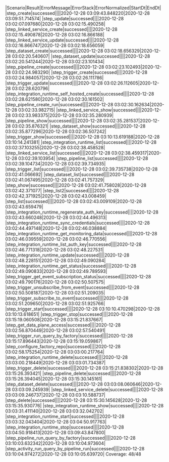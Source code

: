 |Scenario|Result|ErrorMessage|ErrorStack|ErrorNormalized|StartDt|EndDt|
|step_create|successed||||2020-12-28 03:09:43.848220|2020-12-28 03:09:51.714574|
|step_update|successed||||2020-12-28 03:02:07.097680|2020-12-28 03:02:15.490258|
|step_linked_service_create|successed||||2020-12-28 03:02:15.490878|2020-12-28 03:02:16.866188|
|step_linked_service_update|successed||||2020-12-28 03:02:16.866747|2020-12-28 03:02:18.656059|
|step_dataset_create|successed||||2020-12-28 03:02:18.656329|2020-12-28 03:02:20.540607|
|step_dataset_update|successed||||2020-12-28 03:02:20.541244|2020-12-28 03:02:23.101434|
|step_pipeline_create|successed||||2020-12-28 03:02:23.102493|2020-12-28 03:02:24.983290|
|step_trigger_create|successed||||2020-12-28 03:02:24.984057|2020-12-28 03:02:26.111786|
|step_trigger_update|successed||||2020-12-28 03:02:26.112605|2020-12-28 03:02:28.620796|
|step_integration_runtime_self_hosted_create|successed||||2020-12-28 03:02:28.621580|2020-12-28 03:02:30.161502|
|step_pipeline_create_run|successed||||2020-12-28 03:02:30.162634|2020-12-28 03:02:33.982715|
|step_linked_service_show|successed||||2020-12-28 03:02:33.983375|2020-12-28 03:02:35.280939|
|step_pipeline_show|successed||||2020-12-28 03:02:35.281537|2020-12-28 03:02:35.876321|
|step_dataset_show|successed||||2020-12-28 03:02:35.877296|2020-12-28 03:02:36.507242|
|step_trigger_show|successed||||2020-12-28 03:10:13.619188|2020-12-28 03:10:14.241381|
|step_integration_runtime_list|successed||||2020-12-28 03:02:37.103255|2020-12-28 03:02:38.458528|
|step_linked_service_list|successed||||2020-12-28 03:02:38.459317|2020-12-28 03:02:39.103954|
|step_pipeline_list|successed||||2020-12-28 03:02:39.104734|2020-12-28 03:02:39.734935|
|step_trigger_list|successed||||2020-12-28 03:02:39.735738|2020-12-28 03:02:41.066692|
|step_dataset_list|successed||||2020-12-28 03:02:41.067495|2020-12-28 03:02:41.757329|
|step_show|successed||||2020-12-28 03:02:41.758028|2020-12-28 03:02:42.371077|
|step_list2|successed||||2020-12-28 03:02:42.371925|2020-12-28 03:02:43.008459|
|step_list|successed||||2020-12-28 03:02:43.009109|2020-12-28 03:02:43.659479|
|step_integration_runtime_regenerate_auth_key|successed||||2020-12-28 03:02:43.660248|2020-12-28 03:02:44.496313|
|step_integration_runtime_sync_credentials|successed||||2020-12-28 03:02:44.497148|2020-12-28 03:02:46.038884|
|step_integration_runtime_get_monitoring_data|successed||||2020-12-28 03:02:46.039559|2020-12-28 03:02:46.770556|
|step_integration_runtime_list_auth_key|successed||||2020-12-28 03:02:46.771318|2020-12-28 03:02:48.227531|
|step_integration_runtime_update|successed||||2020-12-28 03:02:48.228151|2020-12-28 03:02:49.090284|
|step_integration_runtime_get_status|successed||||2020-12-28 03:02:49.090833|2020-12-28 03:02:49.789593|
|step_trigger_get_event_subscription_status|successed||||2020-12-28 03:02:49.790176|2020-12-28 03:02:50.507575|
|step_trigger_unsubscribe_from_event|successed||||2020-12-28 03:02:50.508187|2020-12-28 03:02:51.209035|
|step_trigger_subscribe_to_event|successed||||2020-12-28 03:02:51.209650|2020-12-28 03:02:51.925766|
|step_trigger_start|successed||||2020-12-28 03:10:10.470298|2020-12-28 03:10:13.618651|
|step_trigger_stop|successed||||2020-12-28 03:15:19.060508|2020-12-28 03:15:21.837667|
|step_get_data_plane_access|successed||||2020-12-28 03:02:56.870449|2020-12-28 03:02:57.540491|
|step_trigger_run_query_by_factory|successed||||2020-12-28 03:15:17.896443|2020-12-28 03:15:19.059867|
|step_configure_factory_repo|successed||||2020-12-28 03:02:58.175254|2020-12-28 03:03:00.217764|
|step_integration_runtime_delete|successed||||2020-12-28 03:03:00.218449|2020-12-28 03:03:01.734387|
|step_trigger_delete|successed||||2020-12-28 03:15:21.838302|2020-12-28 03:15:26.393421|
|step_pipeline_delete|successed||||2020-12-28 03:15:26.394045|2020-12-28 03:15:30.145161|
|step_dataset_delete|successed||||2020-12-28 03:03:08.060646|2020-12-28 03:03:09.245939|
|step_linked_service_delete|successed||||2020-12-28 03:03:09.246737|2020-12-28 03:03:10.588737|
|step_delete|successed||||2020-12-28 03:15:30.145628|2020-12-28 03:15:35.930776|
|step_integration_runtime_show|successed||||2020-12-28 03:03:31.411140|2020-12-28 03:03:32.042702|
|step_integration_runtime_start|successed||||2020-12-28 03:03:32.043404|2020-12-28 03:04:50.917763|
|step_integration_runtime_stop|successed||||2020-12-28 03:04:50.918413|2020-12-28 03:09:43.847800|
|step_pipeline_run_query_by_factory|successed||||2020-12-28 03:10:03.632342|2020-12-28 03:10:04.973604|
|step_activity_run_query_by_pipeline_run|successed||||2020-12-28 03:10:04.974272|2020-12-28 03:10:05.639720|
Coverage: 48/48
